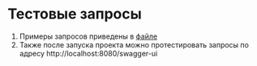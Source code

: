 # Тестовые запросы

1) Примеры запросов приведены в [файле](https://github.com/kamikhai/ResumeApi/tree/master/src/main/resources/http/http-client.http)
2) Также после запуска проекта можно протестировать запросы по адресу http://localhost:8080/swagger-ui